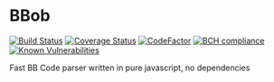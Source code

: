 # BBob

[![Build Status](https://travis-ci.org/JiLiZART/bbob.svg?branch=master)](https://travis-ci.org/JiLiZART/bbob) [![Coverage Status](https://coveralls.io/repos/github/JiLiZART/bbob/badge.svg)](https://coveralls.io/github/JiLiZART/bbob) [![CodeFactor](https://www.codefactor.io/repository/github/jilizart/bbob/badge)](https://www.codefactor.io/repository/github/jilizart/bbob) [![BCH compliance](https://bettercodehub.com/edge/badge/JiLiZART/bbob?branch=master)](https://bettercodehub.com/) [![Known Vulnerabilities](https://snyk.io/test/github/JiLiZART/bbob/badge.svg?targetFile=package.json)](https://snyk.io/test/github/JiLiZART/bbob?targetFile=package.json)

Fast BB Code parser written in pure javascript, no dependencies
